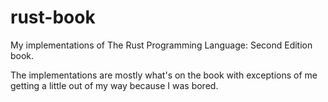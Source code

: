 # rust-book
My implementations of The Rust Programming Language: Second Edition book.

The implementations are mostly what's on the book with exceptions of me getting a little out of my way because I was bored.
